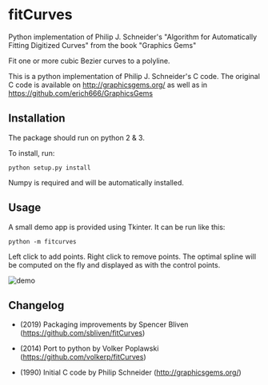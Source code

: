 fitCurves
=========

Python implementation of Philip J. Schneider's "Algorithm for Automatically Fitting Digitized Curves" from the book "Graphics Gems"

Fit one or more cubic Bezier curves to a polyline.

This is a python implementation of Philip J. Schneider's C code. The original C code is available on http://graphicsgems.org/ as well as in https://github.com/erich666/GraphicsGems


Installation
------------

The package should run on python 2 & 3.

To install, run:
```
python setup.py install
```

Numpy is required and will be automatically installed.


Usage
-----

A small demo app is provided using Tkinter. It can be run like this:

```
python -m fitcurves
```

Left click to add points. Right click to remove points. The optimal spline will
be computed on the fly and displayed as with the control points.

![demo](https://github.com/volkerp/fitCurves/raw/master/demo_screenshot.png "demo.py")


Changelog
---------

- (2019) Packaging improvements by Spencer Bliven (https://github.com/sbliven/fitCurves)

- (2014) Port to python by Volker Poplawski (https://github.com/volkerp/fitCurves)

- (1990) Initial C code by Philip Schneider (http://graphicsgems.org/)